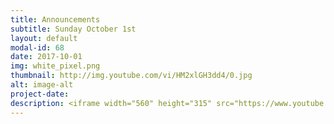 ```yaml
---
title: Announcements
subtitle: Sunday October 1st
layout: default
modal-id: 68
date: 2017-10-01
img: white_pixel.png
thumbnail: http://img.youtube.com/vi/HM2xlGH3dd4/0.jpg
alt: image-alt
project-date:
description: <iframe width="560" height="315" src="https://www.youtube.com/embed/HM2xlGH3dd4" frameborder="0" allowfullscreen></iframe>
---
```

